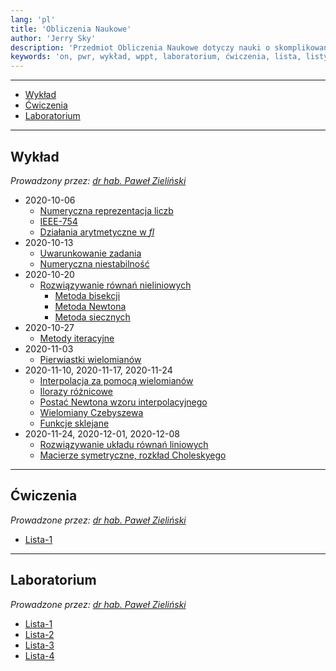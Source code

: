 ```yaml
---
lang: 'pl'
title: 'Obliczenia Naukowe'
author: 'Jerry Sky'
description: 'Przedmiot Obliczenia Naukowe dotyczy nauki o skomplikowanych i zautomatyzowanych obliczeniach — mówi o tym jak najlepiej zapobiegać błędom wynikającym z wykonywania obliczeń.'
keywords: 'on, pwr, wykład, wppt, laboratorium, ćwiczenia, lista, listy, zadań, zadania, zadanie, równania, nieliniowe, numeryczna reprezentacja liczb'
---
```


---

- [Wykład](#wykład)
- [Ćwiczenia](#ćwiczenia)
- [Laboratorium](#laboratorium)

---

## Wykład

*Prowadzony przez: [dr hab. Paweł Zieliński](https://cs.pwr.edu.pl/zielinski/)*

- 2020-10-06
    - [Numeryczna reprezentacja liczb](wyk/2020-10-06/numeryczna-reprezentacja-liczb.md)
    - [IEEE-754](wyk/2020-10-06/ieee-754.md)
    - [Działania arytmetyczne w *fl*](wyk/2020-10-06/arytmetyka-fl.md)
- 2020-10-13
    - [Uwarunkowanie zadania](wyk/2020-10-13/uwarunkowanie-zadania.md)
    - [Numeryczna niestabilność](wyk/2020-10-13/numeryczna-niestabilność.md)
- 2020-10-20
    - [Rozwiązywanie równań nieliniowych](wyk/2020-10-20/rozwiązywanie-równań-nieliniowych.md)
        - [Metoda bisekcji](wyk/2020-10-20/metoda-bisekcji.md)
        - [Metoda Newtona](wyk/2020-10-20/metoda-newtona.md)
        - [Metoda siecznych](wyk/2020-10-20/metoda-siecznych.md)
- 2020-10-27
    - [Metody iteracyjne](wyk/2020-10-27/metody-iteracyjne.md)
- 2020-11-03
    - [Pierwiastki wielomianów](wyk/2020-11-03/pierwiastki-wielomianów.md)
- 2020-11-10, 2020-11-17, 2020-11-24
    - [Interpolacja za pomocą wielomianów](wyk/2020-11-10/interpolacja-za-pomocą-wielomianów.md)
    - [Ilorazy różnicowe](wyk/2020-11-10/ilorazy-różnicowe.md)
    - [Postać Newtona wzoru interpolacyjnego](wyk/2020-11-17/postać-newtona.md)
    - [Wielomiany Czebyszewa](wyk/2020-11-17/wielomiany-czebyszewa.md)
    - [Funkcje sklejane](wyk/2020-11-24/funkcje-sklejane.md)
- 2020-11-24, 2020-12-01, 2020-12-08
    - [Rozwiązywanie układu równań liniowych](wyk/2020-11-24/rozwiązywanie-układu-równań-liniowych.md)
    - [Macierze symetryczne, rozkład Choleskyego](wyk/2020-12-08/macierze-symetryczne-rozkład-choleskyego.md)

---

## Ćwiczenia

*Prowadzone przez: [dr hab. Paweł Zieliński](https://cs.pwr.edu.pl/zielinski/)*

- [Lista-1](cw/lista-1/lista-1.md)

---

## Laboratorium

*Prowadzone przez: [dr hab. Paweł Zieliński](https://cs.pwr.edu.pl/zielinski/)*

- [Lista-1](lab/lista-1/readme.md)
- [Lista-2](lab/lista-2/readme.md)
- [Lista-3](lab/lista-3/readme.md)
- [Lista-4](lab/lista-4/readme.md)
